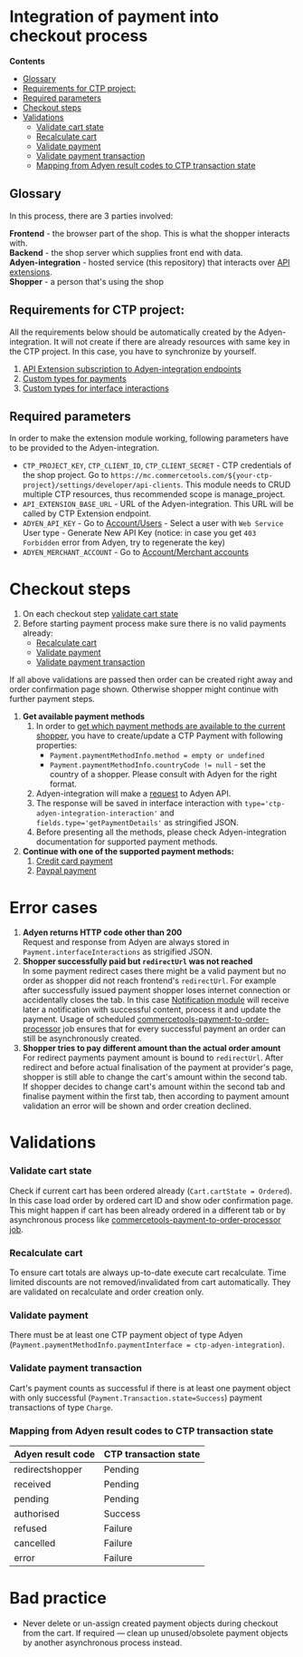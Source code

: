 # Integration of payment into checkout process

<!-- START doctoc generated TOC please keep comment here to allow auto update -->
<!-- DON'T EDIT THIS SECTION, INSTEAD RE-RUN doctoc TO UPDATE -->
**Contents**

  - [Glossary](#glossary)
  - [Requirements for CTP project:](#requirements-for-ctp-project)
  - [Required parameters](#required-parameters)
- [Checkout steps](#checkout-steps)
- [Validations](#validations)
    - [Validate cart state](#validate-cart-state)
    - [Recalculate cart](#recalculate-cart)
    - [Validate payment](#validate-payment)
    - [Validate payment transaction](#validate-payment-transaction)
    - [Mapping from Adyen result codes to CTP transaction state](#mapping-from-adyen-result-codes-to-ctp-transaction-state)

<!-- END doctoc generated TOC please keep comment here to allow auto update -->

## Glossary
In this process, there are 3 parties involved:

**Frontend** - the browser part of the shop. This is what the shopper interacts with.  
**Backend** - the shop server which supplies front end with data.  
**Adyen-integration** - hosted service (this repository) that interacts over [API extensions](https://docs.commercetools.com/http-api-projects-api-extensions).  
**Shopper** - a person that's using the shop

## Requirements for CTP project:
All the requirements below should be automatically created by the Adyen-integration. It will not create if there
are already resources with same key in the CTP project. In this case, you have to synchronize by yourself.
1. [API Extension subscription to Adyen-integration endpoints](../resources/api-extensions.json)
1. [Custom types for payments](../resources/payment-custom-types.json)
1. [Custom types for interface interactions](../resources/payment-interface-interaction-types.json)

## Required parameters
In order to make the extension module working, following parameters have to be provided to the Adyen-integration.
- `CTP_PROJECT_KEY`, `CTP_CLIENT_ID`, `CTP_CLIENT_SECRET` - CTP credentials of the shop project. Go to `https://mc.commercetools.com/${your-ctp-project}/settings/developer/api-clients`. This module needs to CRUD multiple CTP resources, thus recommended scope is manage_project.
- `API_EXTENSION_BASE_URL` - URL of the Adyen-integration. This URL will be called by CTP Extension endpoint.
- `ADYEN_API_KEY` - Go to [Account/Users](https://ca-test.adyen.com/ca/ca/config/users.shtml) - Select a user with `Web Service` User type - Generate New API Key (notice: in case you get `403 Forbidden` error from Adyen, try to regenerate the key)   
- `ADYEN_MERCHANT_ACCOUNT` - Go to [Account/Merchant accounts](https://ca-test.adyen.com/ca/ca/accounts/show.shtml?accountTypeCode=MerchantAccount)

# Checkout steps
1. On each checkout step [validate cart state](#validate-cart-state)
1. Before starting payment process make sure there is no valid payments already:
    * [Recalculate cart](#recalculate-cart)
    * [Validate payment](#validate-payment)
    * [Validate payment transaction](#validate-payment-transaction)

If all above validations are passed then order can be created right away and order confirmation page shown.
Otherwise shopper might continue with further payment steps.

1. **Get available payment methods**  
    1. In order to [get which payment methods are available to the current shopper](https://docs.adyen.com/developers/checkout/api-integration#step1getavailablepaymentmethods),
    you have to create/update a CTP Payment with following properties:
        - `Payment.paymentMethodInfo.method = empty or undefined`   
        - `Payment.paymentMethodInfo.countryCode != null` - set the country of a shopper. Please consult with Adyen for the right format.  
    1. Adyen-integration will make a [request](https://docs.adyen.com/developers/checkout/api-integration#step1getavailablepaymentmethods) to Adyen API.
    1. The response will be saved in interface interaction with `type='ctp-adyen-integration-interaction'` and `fields.type='getPaymentDetails'` as stringified JSON.
    1. Before presenting all the methods, please check Adyen-integration documentation for supported payment methods.
1. **Continue with one of the supported payment methods:**
    1. [Credit card payment](./CreditCardIntegration.md)  
    1. [Paypal payment](./PaypalIntegration.md)

# Error cases
1. **Adyen returns HTTP code other than 200**  
Request and response from Adyen are always stored in `Payment.interfaceInteractions` as strigified JSON.
1. **Shopper successfully paid but `redirectUrl` was not reached**  
In some payment redirect cases there might be a valid payment but no order as shopper did not reach frontend's `redirectUrl`.
For example after successfully issued payment shopper loses internet connection or accidentally closes the tab.
In this case [Notification module](../../notification) will receive later a notification with successful content, process it and update the payment.
Usage of scheduled [commercetools-payment-to-order-processor](https://github.com/commercetools/commercetools-payment-to-order-processor) job ensures that for every successful payment
an order can still be asynchronously created.
1. **Shopper tries to pay different amount than the actual order amount**   
For redirect payments payment amount is bound to `redirectUrl`.
After redirect and before actual finalisation of the payment at provider's page, shopper is still able to change the cart's amount within the second tab.
If shopper decides to change cart's amount within the second tab and finalise payment within the first tab, then according to payment amount validation an error
will be shown and order creation declined.

# Validations
### Validate cart state
Check if current cart has been ordered already (`Cart.cartState = Ordered`).
In this case load order by ordered cart ID and show oder confirmation page.
This might happen if cart has been already ordered in a different tab 
or by asynchronous process like [commercetools-payment-to-order-processor job](https://github.com/commercetools/commercetools-payment-to-order-processor).

### Recalculate cart
To ensure cart totals are always up-to-date execute cart recalculate.
Time limited discounts are not removed/invalidated from cart automatically. 
They are validated on recalculate and order creation only.

### Validate payment
There must be at least one CTP payment object of type Adyen
(`Payment.paymentMethodInfo.paymentInterface = ctp-adyen-integration`).

### Validate payment transaction
Cart's payment counts as successful if there is at least one payment object
with only successful (`Payment.Transaction.state=Success`)
payment transactions of type `Charge`.

### Mapping from Adyen result codes to CTP transaction state
|Adyen result code| CTP transaction state
| --- | --- |
| redirectshopper| Pending|
| received| Pending|
| pending| Pending|
| authorised| Success|
| refused| Failure|
| cancelled| Failure|
| error| Failure|

# Bad practice
- Never delete or un-assign created payment objects during checkout from the cart. If required — clean up unused/obsolete payment objects by another asynchronous process instead.
